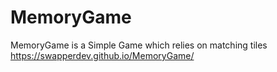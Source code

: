 # MemoryGame
MemoryGame is a Simple Game which relies on matching tiles
https://swapperdev.github.io/MemoryGame/
